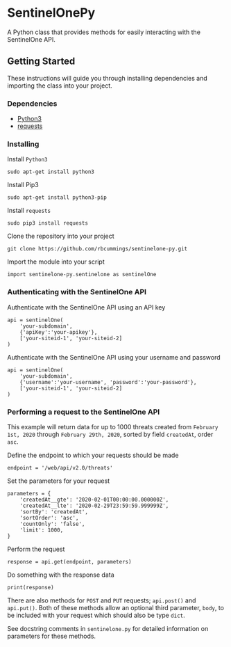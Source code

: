 # SentinelOnePy
A Python class that provides methods for easily interacting with the SentinelOne API.

## Getting Started

These instructions will guide you through installing dependencies and importing the class into your project.

### Dependencies

* [Python3](https://www.python.org/download/releases/3.0/)
* [requests](https://requests.readthedocs.io/en/master/)

### Installing

Install `Python3`

```
sudo apt-get install python3
```

Install Pip3

```
sudo apt-get install python3-pip
```

Install `requests`

```
sudo pip3 install requests
```

Clone the repository into your project

```
git clone https://github.com/rbcummings/sentinelone-py.git
```

Import the module into your script

```
import sentinelone-py.sentinelone as sentinelOne
```

### Authenticating with the SentinelOne API

Authenticate with the SentinelOne API using an API key

```
api = sentinelOne(
    'your-subdomain',
    {'apiKey':'your-apikey'},
    ['your-siteid-1', 'your-siteid-2]
)
```

Authenticate with the SentinelOne API using your username and password

```
api = sentinelOne(
    'your-subdomain',
    {'username':'your-username', 'password':'your-password'},
    ['your-siteid-1', 'your-siteid-2]
)
```

### Performing a request to the SentinelOne API

This example will return data for up to 1000 threats created from `February 1st, 2020` through `February 29th, 2020`, sorted by field `createdAt`, order `asc`.

Define the endpoint to which your requests should be made

```
endpoint = '/web/api/v2.0/threats'
```

Set the parameters for your request

```
parameters = {
    'createdAt__gte': '2020-02-01T00:00:00.000000Z',
    'createdAt__lte': '2020-02-29T23:59:59.999999Z',
    'sortBy': 'createdAt',
    'sortOrder': 'asc',
    'countOnly': 'false',
    'limit': 1000,
}
```

Perform the request

```
response = api.get(endpoint, parameters)
```

Do something with the response data

```
print(response)
```

There are also methods for `POST` and `PUT` requests; `api.post()` and `api.put()`. Both of these methods allow an optional third parameter, `body`, to be included with your request which should also be type `dict`.

See docstring comments in `sentinelone.py` for detailed information on parameters for these methods.
